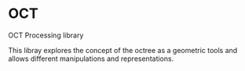 # OCT
OCT Processing library

This libray explores the concept of the octree as a geometric tools and allows different manipulations and representations.



